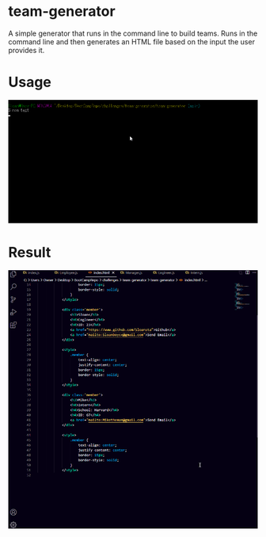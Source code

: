 # team-generator
A simple generator that runs in the command line to build teams. 
Runs in the command line and then generates an HTML file based on the input the user provides it. 

# Usage
![](./media/codegif3.gif)

# Result
![](./media/codegif3result.gif)
